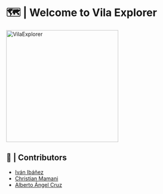 # 🗺️ | Welcome to Vila Explorer
<img src="https://github.com/christian1dam/vilaexplorer/blob/feature/signIn/assets/images/VilaExplorer.png" alt="VilaExplorer" width="300"/>

## 🙎 | Contributors
- [Iván Ibáñez](https://github.com/Cobra0467)
- [Christian Mamani](https://github.com/christian1dam)
- [Alberto Ángel Cruz](https://github.com/aangelcruzmx)
